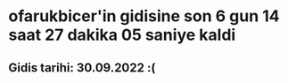 # ofarukbicer'in gidisine son 6 gun 14 saat 27 dakika 05 saniye kaldi

## Gidis tarihi: 30.09.2022 :(
